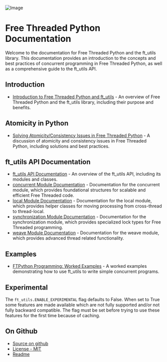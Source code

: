 ![Image](https://github.com/user-attachments/assets/f4ef78b9-8cc0-4264-971f-d6ac76884f3a)
# Free Threaded Python Documentation

Welcome to the documentation for Free Threaded Python and the ft_utils library. This documentation provides an introduction to the concepts and best practices of concurrent programming in Free Threaded Python, as well as a comprehensive guide to the ft_utils API.

## Introduction

* [Introduction to Free Threaded Python and ft_utils](introduction.md) - An overview of Free Threaded Python and the ft_utils library, including their purpose and benefits.

## Atomicity in Python

* [Solving Atomicity/Consistency Issues in Free Threaded Python](atomicity_in_Python.md) - A discussion of atomicity and consistency issues in Free Threaded Python, including solutions and best practices.

## ft_utils API Documentation

* [ft_utils API Documentation](ft_utils_api.md) - An overview of the ft_utils API, including its modules and classes.
* [concurrent Module Documentation](concurrent_api.md) - Documentation for the concurrent module, which provides foundational structures for scalable and efficient Free Threaded code.
* [local Module Documentation](local_api.md) - Documentation for the local module, which provides helper classes for moving processing from cross-thread to thread-local.
* [synchronization Module Documentation](synchronization_api.md) - Documentation for the synchronization module, which provides specialized lock types for Free Threaded programming.
* [weave Module Documentation](weave_api.md) - Documentation for the weave module, which provides advanced thread related functionality.

## Examples

* [FTPython Programming: Worked Examples](ft_worked_examples.md) - A worked examples demonstrating how to use ft_utils to write simple concurrent programs.

## Experimental

The `ft_utils.ENABLE_EXPERIMENTAL` flag defaults to False. When set to True some features are made available which are not fully supported and/or not fully backward compatible. The flag must be set before trying to use these features for the first time because of caching.

## On Github

* [Source on github](https://github.com/facebookincubator/ft_utils)
* [License - MIT](https://github.com/facebookincubator/ft_utils/blob/main/LICENSE)
* [Readme](https://github.com/facebookincubator/ft_utils/blob/main/README.md)
